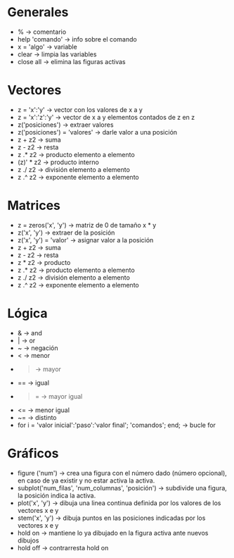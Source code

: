 # Generales

- % -> comentario
- help 'comando' -> info sobre el comando
- x = 'algo' -> variable
- clear -> limpia las variables
- close all -> elimina las figuras activas

# Vectores

- z = 'x':'y' -> vector con los valores de x a y
- z = 'x':'z':'y' -> vector de x a y elementos contados de z en z
- z('posiciones') -> extraer valores
- z('posiciones') = 'valores' -> darle valor a una posición
- z + z2 -> suma
- z - z2 -> resta
- z .* z2 -> producto elemento a elemento
- (z)' * z2 -> producto interno
- z ./ z2 -> división elemento a elemento
- z .^ z2 -> exponente elemento a elemento

# Matrices

- z = zeros('x', 'y') -> matriz de 0 de tamaño x * y
- z('x', 'y') -> extraer de la posición
- z('x', 'y') = 'valor' -> asignar valor a la posición
- z + z2 -> suma
- z - z2 -> resta
- z * z2 -> producto 
- z .* z2 -> producto elemento a elemento
- z ./ z2 -> división elemento a elemento
- z .^ z2 -> exponente elemento a elemento

# Lógica

- & -> and
- | -> or
- ~ -> negación
- < -> menor
- > -> mayor
- == -> igual
- > = -> mayor igual
- <= -> menor igual
- ~= -> distinto
- for i = 'valor inicial':'paso':'valor final'; 'comandos'; end; -> bucle for

# Gráficos

- figure ('num') -> crea una figura con el número dado (número opcional), en caso de ya existir y no estar activa la activa.
- subplot('num_filas', 'num_columnas', 'posición') -> subdivide una figura, la posición indica la activa.
- plot('x', 'y') -> dibuja una linea continua definida por los valores de los vectores x e y
- stem('x', 'y') -> dibuja puntos en las posiciones indicadas por los vectores x e y
- hold on -> mantiene lo ya dibujado en la figura activa ante nuevos dibujos
- hold off -> contrarresta hold on